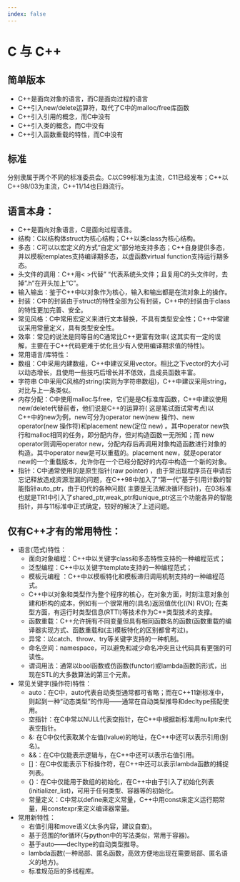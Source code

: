 ```yaml
---
index: false
---
```


# C 与 C++

## 简单版本

- C++是面向对象的语言，而C是面向过程的语言
- C++引入new/delete运算符，取代了C中的malloc/free库函数
- C++引入引用的概念，而C中没有
- C++引入类的概念，而C中没有
- C++引入函数重载的特性，而C中没有

## 标准

分别隶属于两个不同的标准委员会。C以C99标准为主流，C11已经发布；C++以C++98/03为主流，C++11/14也日趋流行。

## 语言本身：

* C++是面向对象语言，C是面向过程语言。
* 结构：C以结构体struct为核心结构；C++以类class为核心结构。
* 多态：C可以以宏定义的方式“自定义”部分地支持多态；C++自身提供多态，并以模板templates支持编译期多态，以虚函数virtual
  function支持运行期多态。
* 头文件的调用：C++用< >代替” “代表系统头文件；且复用C的头文件时，去掉”.h”在开头加上”C”。
* 输入输出：鉴于C++中以对象作为核心，输入和输出都是在流对象上的操作。
* 封装：C中的封装由于struct的特性全部为公有封装，C++中的封装由于class的特性更加完善、安全。
* 常见风格：C中常用宏定义来进行文本替换，不具有类型安全性；C++中常建议采用常量定义，具有类型安全性。
* 效率：常见的说法是同等目的C通常比C++更富有效率(
  这其实有一定的误解，主要在于C++代码更难于优化且少有人使用编译期求值的特性)。
* 常用语言/库特性：
* 数组：C中采用内建数组，C++中建议采用vector。相比之下vector的大小可以动态增长，且使用一些技巧后增长并不低效，且成员函数丰富。
* 字符串 C中采用C风格的string(实则为字符串数组)，C++中建议采用string，对比与上一条类似。
* 内存分配：C中使用malloc与free，它们是是C标准库函数，C++中建议使用new/delete代替前者，他们说是C++的运算符(
  这是笔试面试常考点)以C++中的new为例，new可分为operator new(new 操作)、new operator(new 操作符)和placement new(定位 new)
  。其中operator new执行和malloc相同的任务，即分配内存，但对构造函数一无所知；而 new
  operator则调用operator new，分配内存后再调用对象构造函数进行对象的构造。其中operator new是可以重载的。placement
  new，就是operator
  new的一个重载版本，允许你在一个已经分配好的内存中构造一个新的对象。
* 指针：C中通常使用的是原生指针(raw pointer)
  ，由于常出现程序员在申请后忘记释放造成资源泄漏的问题，在C++98中加入了“第一代”基于引用计数的智能指针auto_ptr，由于初代的各种问题(
  主要是无法解决循环指针)，在03标准也就是TR1中引入了shared_ptr,weak_ptr和unique_ptr这三个功能各异的智能指针，并与11标准中正式确定，较好的解决了上述问题。

## 仅有C++才有的常用特性：

* 语言(范式)特性：
    * 面向对象编程：C++中以关键字class和多态特性支持的一种编程范式；
    * 泛型编程：C++中以关键字template支持的一种编程范式；
    * 模板元编程 ：C++中以模板特化和模板递归调用机制支持的一种编程范式。
    * C++中以对象和类型作为整个程序的核心，在对象方面，时刻注意对象创建和析构的成本，例如有一个很常用的(具名)返回值优化((N)
      RVO); 在类型方面，有运行时类型信息(RTTI)等技术作为C++类型技术的支撑。
    * 函数重载：C++允许拥有不同变量但具有相同函数名的函数(函数重载的编译器实现方式、函数重载和(主)模板特化的区别都曾考过)。
    * 异常：以catch、throw、try等关键字支持的一种机制。
    * 命名空间：namespace，可以避免和减少命名冲突且让代码具有更强的可读性。
    * 谓词用法：通常以bool函数或仿函数(functor)或lambda函数的形式，出现在STL的大多数算法的第三个元素。
* 常见关键字(操作符)特性：
    * auto：在C中，auto代表自动类型通常都可省略；而在C++11新标准中，则起到一种“动态类型”的作用——通常在自动类型推导和decltype搭配使用。
    * 空指针：在C中常以NULL代表空指针，在C++中根据新标准用nullptr来代表空指针。
    * &: 在C中仅代表取某个左值(lvalue)的地址，在C++中还可以表示引用(别名)。
    * &&：在C中仅能表示逻辑与，在C++中还可以表示右值引用。
    * []：在C中仅能表示下标操作符，在C++中还可以表示lambda函数的捕捉列表。
    * {}：在C中仅能用于数组的初始化，在C++中由于引入了初始化列表(initializer_list)，可用于任何类型、容器等的初始化。
    * 常量定义：C中常以define来定义常量，C++中用const来定义运行期常量，用constexpr来定义编译器常量。
* 常用新特性：
    * 右值引用和move语义(太多内容，建议自查)。
    * 基于范围的for循环(与python中的写法类似，常用于容器)。
    * 基于auto——decltype的自动类型推导。
    * lambda函数(一种局部、匿名函数，高效方便地出现在需要局部、匿名语义的地方)。
    * 标准规范后的多线程库。
